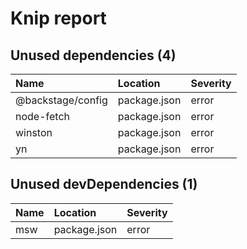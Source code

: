 # Knip report

## Unused dependencies (4)

| Name              | Location     | Severity |
| :---------------- | :----------- | :------- |
| @backstage/config | package.json | error    |
| node-fetch        | package.json | error    |
| winston           | package.json | error    |
| yn                | package.json | error    |

## Unused devDependencies (1)

| Name | Location     | Severity |
| :-- | :----------- | :------- |
| msw | package.json | error    |

